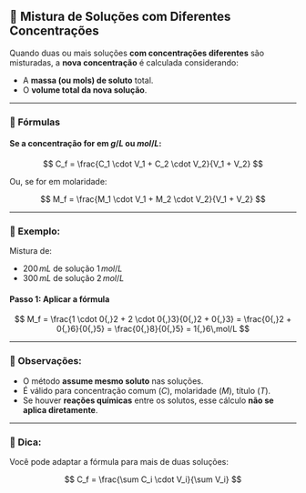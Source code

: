 ## 🧪 Mistura de Soluções com Diferentes Concentrações

Quando duas ou mais soluções **com concentrações diferentes** são misturadas, a **nova concentração** é calculada considerando:

- A **massa (ou mols) de soluto** total.
- O **volume total da nova solução**.

---

### 📐 Fórmulas

#### Se a concentração for em $g/L$ ou $mol/L$:

$$
C_f = \frac{C_1 \cdot V_1 + C_2 \cdot V_2}{V_1 + V_2}
$$

Ou, se for em molaridade:

$$
M_f = \frac{M_1 \cdot V_1 + M_2 \cdot V_2}{V_1 + V_2}
$$

---

### 🧮 Exemplo:

Mistura de:

- $200\,mL$ de solução $1\,mol/L$
- $300\,mL$ de solução $2\,mol/L$

#### Passo 1: Aplicar a fórmula

$$
M_f = \frac{1 \cdot 0{,}2 + 2 \cdot 0{,}3}{0{,}2 + 0{,}3}
= \frac{0{,}2 + 0{,}6}{0{,}5}
= \frac{0{,}8}{0{,}5} = 1{,}6\,mol/L
$$

---

### 🧪 Observações:

- O método **assume mesmo soluto** nas soluções.
- É válido para concentração comum ($C$), molaridade ($M$), título ($T$).
- Se houver **reações químicas** entre os solutos, esse cálculo **não se aplica diretamente**.

---

### 🧩 Dica:

Você pode adaptar a fórmula para mais de duas soluções:

$$
C_f = \frac{\sum C_i \cdot V_i}{\sum V_i}
$$
